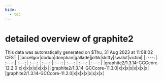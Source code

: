```yaml
---
hide:
  - toc
---
```


detailed overview of graphite2
==============================


This data was automatically generated on $Thu, 31 Aug 2023 at 11:08:02 CEST
| |accelgor|doduo|donphan|gallade|joltik|skitty|swalot|victini|
| :---: | :---: | :---: | :---: | :---: | :---: | :---: | :---: | :---: |
|graphite2/1.3.14-GCCcore-12.2.0|x|x|x|x|x|x|x|x|
|graphite2/1.3.14-GCCcore-11.3.0|x|x|x|x|x|x|x|x|
|graphite2/1.3.14-GCCcore-11.2.0|x|x|x|x|x|x|x|x|
